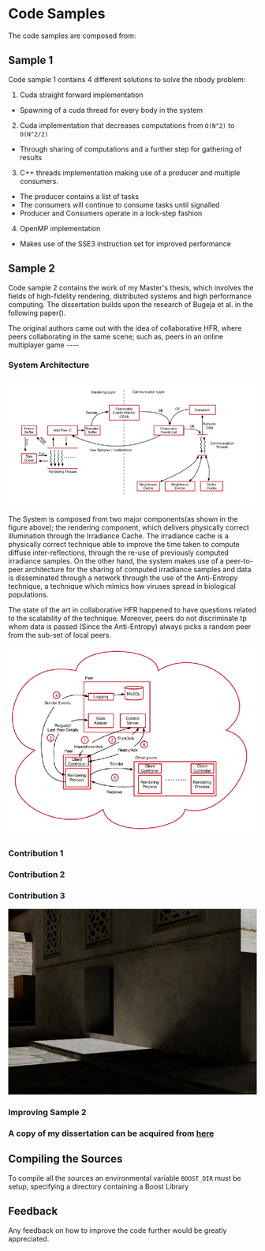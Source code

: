 # Code Samples

The code samples are composed from:

## Sample 1

Code sample 1 contains 4 different solutions to solve the nbody problem:

1. Cuda straight forward implementation
  -  Spawning of a cuda thread for every body in the system
2. Cuda implementation that decreases computations from `O(N^2)` to `O(N^2/2)`
  -  Through sharing of computations and a further step for gathering of results
3. C++ threads implementation making use of a producer and multiple consumers.
  - The producer contains a list of tasks
  - The consumers will continue to consume tasks until signalled
  - Producer and Consumers operate in a lock-step fashion
4. OpenMP implementation
  - Makes use of the SSE3 instruction set for improved performance

## Sample 2
Code sample 2 contains the work of my Master's thesis, which involves the fields of high-fidelity rendering, distributed systems and high performance computing. The dissertation builds upon the research of Bugeja et al. in the following paper().

The original authors came out with the idea of collaborative HFR, where peers collaborating in the same scene; such as, peers in an online multiplayer game ----



### System Architecture

![alt text](GithubPagesAssets/peer_overview.PNG)

The System is composed from two major components(as shown in the figure above); the rendering component, which delivers physically correct illumination through the Irradiance Cache. The irradiance cache is a physically correct technique able to improve the time taken to compute diffuse inter-reflections, through the re-use of previously computed irradiance samples. On the other hand, the system makes use of a peer-to-peer architecture for the sharing of computed irradiance samples and data is disseminated through a network through the use of the Anti-Entropy technique, a technique which mimics how viruses spread in biological populations.

The state of the art in collaborative HFR happened to have questions related to the scalability of the technique. Moreover, peers do not discriminate tp whom data is passed (Since the Anti-Entropy) always picks a random peer from the sub-set of local peers.


![alt text](GithubPagesAssets/system_overview.PNG)

### Contribution 1

### Contribution 2

### Contribution 3

![alt text](GithubPagesAssets/town.png)


### Improving Sample 2



### A copy of my dissertation can be acquired from [here](./GithubPagesAssets/main.pdf)

## Compiling the Sources
To compile all the sources an environmental variable `BOOST_DIR` must be setup, specifying a directory containing a Boost Library

## Feedback
Any feedback on how to improve the code further would be greatly appreciated.

<!-- ## Welcome to GitHub Pages

You can use the [editor on GitHub](https://github.com/adriandebarro/codeplay_samples/edit/master/README.md) to maintain and preview the content for your website in Markdown files.

Whenever you commit to this repository, GitHub Pages will run [Jekyll](https://jekyllrb.com/) to rebuild the pages in your site, from the content in your Markdown files.

### Markdown

Markdown is a lightweight and easy-to-use syntax for styling your writing. It includes conventions for

```markdown
Syntax highlighted code block

# Header 1
## Header 2
### Header 3

- Bulleted
- List

1. Numbered
2. List

**Bold** and _Italic_ and `Code` text

[Link](url) and ![Image](src)
```

For more details see [GitHub Flavored Markdown](https://guides.github.com/features/mastering-markdown/).

### Jekyll Themes

Your Pages site will use the layout and styles from the Jekyll theme you have selected in your [repository settings](https://github.com/adriandebarro/codeplay_samples/settings). The name of this theme is saved in the Jekyll `_config.yml` configuration file.

### Support or Contact

Having trouble with Pages? Check out our [documentation](https://help.github.com/categories/github-pages-basics/) or [contact support](https://github.com/contact) and we’ll help you sort it out. -->
